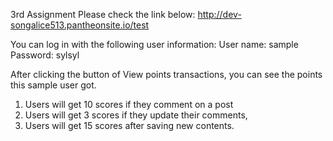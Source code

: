 3rd Assignment
Please check the link below:
http://dev-songalice513.pantheonsite.io/test

You can log in with the following user information:
User name: sample
Password: sylsyl

After clicking the button of  View points transactions, you can see the points this sample user got.

1. Users will get 10 scores if they comment on a post
2. Users will get 3 scores if they update their comments, 
3. Users will get 15 scores after saving new contents.